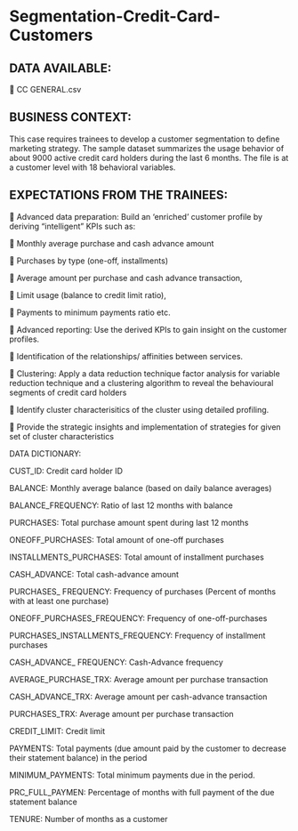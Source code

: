 # Segmentation-Credit-Card-Customers

## DATA AVAILABLE:

 CC GENERAL.csv
## BUSINESS CONTEXT:

This case requires trainees to develop a customer segmentation to define marketing strategy. The sample dataset summarizes the usage behavior of about 9000 active credit card holders during the last 6 months. The file is at a customer level with 18 behavioral variables. 

## EXPECTATIONS FROM THE TRAINEES:

 Advanced data preparation: Build an ‘enriched’ customer profile by deriving “intelligent” KPIs such as:

 Monthly average purchase and cash advance amount

 Purchases by type (one-off, installments)

 Average amount per purchase and cash advance transaction,

 Limit usage (balance to credit limit ratio),

 Payments to minimum payments ratio etc.

 Advanced reporting: Use the derived KPIs to gain insight on the customer profiles.

 Identification of the relationships/ affinities between services.

 Clustering: Apply a data reduction technique factor analysis for variable reduction technique and a clustering algorithm to reveal the behavioural segments of credit card holders

 Identify cluster characterisitics of the cluster using detailed profiling.

 Provide the strategic insights and implementation of strategies for given set of cluster characteristics

DATA DICTIONARY:

CUST_ID: Credit card holder ID

BALANCE: Monthly average balance (based on daily balance averages)

BALANCE_FREQUENCY: Ratio of last 12 months with balance

PURCHASES: Total purchase amount spent during last 12 months

ONEOFF_PURCHASES: Total amount of one-off purchases

INSTALLMENTS_PURCHASES: Total amount of installment purchases

CASH_ADVANCE: Total cash-advance amount

PURCHASES_ FREQUENCY: Frequency of purchases (Percent of months with at least one purchase)

ONEOFF_PURCHASES_FREQUENCY: Frequency of one-off-purchases

PURCHASES_INSTALLMENTS_FREQUENCY: Frequency of installment purchases

CASH_ADVANCE_ FREQUENCY: Cash-Advance frequency

AVERAGE_PURCHASE_TRX: Average amount per purchase transaction

CASH_ADVANCE_TRX: Average amount per cash-advance transaction

PURCHASES_TRX: Average amount per purchase transaction

CREDIT_LIMIT: Credit limit

PAYMENTS: Total payments (due amount paid by the customer to decrease their statement balance) in the period

MINIMUM_PAYMENTS: Total minimum payments due in the period.

PRC_FULL_PAYMEN: Percentage of months with full payment of the due statement balance

TENURE: Number of months as a customer
